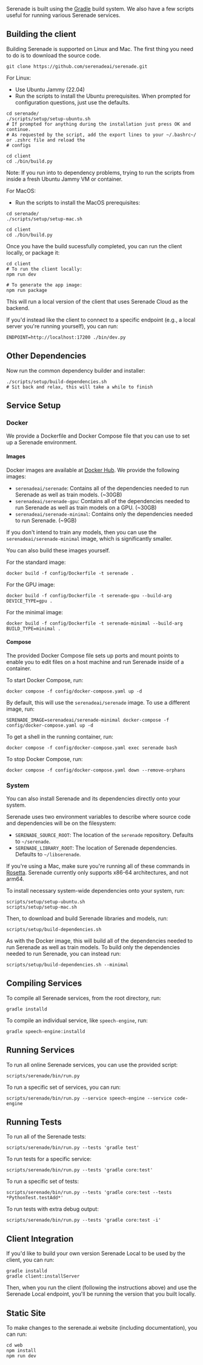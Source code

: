 Serenade is built using the [Gradle](https://gradle.org) build system. We also have a few scripts useful for running
various Serenade services.

## Building the client
Building Serenade is supported on Linux and Mac. The first thing you need to do is to download the source code.

```shell
git clone https://github.com/serenadeai/serenade.git
```

For Linux:

- Use Ubuntu Jammy (22.04) 
- Run the scripts to install the Ubuntu prerequisites. When prompted for configuration questions, just use the defaults.

```shell
cd serenade/
./scripts/setup/setup-ubuntu.sh
# If prompted for anything during the installation just press OK and continue.
# As requested by the script, add the export lines to your ~/.bashrc~/ or .zshrc file and reload the
# configs

cd client
cd ./bin/build.py
```

Note: If you run into to dependency problems, trying to run the scripts from inside a fresh
Ubuntu Jammy VM or container.

For MacOS:

- Run the scripts to install the MacOS prerequisites:

```shell
cd serenade/
./scripts/setup/setup-mac.sh

cd client
cd ./bin/build.py
```

Once you have the build sucessfully completed, you can run the client locally, or package it:

```shell
cd client
# To run the client locally:
npm run dev

# To generate the app image:
npm run package

```

This will run a local version of the client that uses Serenade Cloud as the backend.

If you'd instead like the client to connect to a specific endpoint (e.g., a local server you're running yourself), you can run:

    ENDPOINT=http://localhost:17200 ./bin/dev.py


## Other Dependencies

Now run the common dependency builder and installer:

```shell
./scripts/setup/build-dependencies.sh
# Sit back and relax, this will take a while to finish
```

## Service Setup

### Docker

We provide a Dockerfile and Docker Compose file that you can use to set up a Serenade environment.

#### Images

Docker images are available at [Docker Hub](https://hub.docker.com/u/serenadeai). We provide the following images:

* `serenadeai/serenade`: Contains all of the dependencies needed to run Serenade as well as train models. (~30GB)
* `serenadeai/serenade-gpu`: Contains all of the dependencies needed to run Serenade as well as train models on a GPU. (~30GB)
* `serenadeai/serenade-minimal`: Contains only the dependencies needed to run Serenade. (~9GB)

If you don't intend to train any models, then you can use the `serenadeai/serenade-minimal` image, which is significantly smaller.

You can also build these images yourself.

For the standard image:

    docker build -f config/Dockerfile -t serenade .

For the GPU image:

    docker build -f config/Dockerfile -t serenade-gpu --build-arg DEVICE_TYPE=gpu .

For the minimal image:

    docker build -f config/Dockerfile -t serenade-minimal --build-arg BUILD_TYPE=minimal .

#### Compose

The provided Docker Compose file sets up ports and mount points to enable you to edit files on a host machine and run Serenade inside of a container.

To start Docker Compose, run:

    docker compose -f config/docker-compose.yaml up -d

By default, this will use the `serenadeai/serenade` image. To use a different image, run:

    SERENADE_IMAGE=serenadeai/serenade-minimal docker-compose -f config/docker-compose.yaml up -d

To get a shell in the running container, run:

    docker compose -f config/docker-compose.yaml exec serenade bash

To stop Docker Compose, run:

    docker compose -f config/docker-compose.yaml down --remove-orphans

### System

You can also install Serenade and its dependencies directly onto your system.

Serenade uses two environment variables to describe where source code and dependencies will be on the filesystem:

- `SERENADE_SOURCE_ROOT`: The location of the `serenade` repository. Defaults to `~/serenade`.
- `SERENADE_LIBRARY_ROOT`: The location of Serenade dependencies. Defaults to `~/libserenade`.

If you're using a Mac, make sure you're running all of these commands in [Rosetta](https://support.apple.com/en-us/HT211861). Serenade currently only supports x86-64 architectures, and not arm64.

To install necessary system-wide dependencies onto your system, run:

    scripts/setup/setup-ubuntu.sh
    scripts/setup/setup-mac.sh

Then, to download and build Serenade libraries and models, run:

    scripts/setup/build-dependencies.sh

As with the Docker image, this will build all of the dependencies needed to run Serenade as well as train models. To build only the dependencies needed to run Serenade, you can instead run:

    scripts/setup/build-dependencies.sh --minimal

## Compiling Services

To compile all Serenade services, from the root directory, run:

    gradle installd

To compile an individual service, like `speech-engine`, run:

    gradle speech-engine:installd

## Running Services

To run all online Serenade services, you can use the provided script:

    scripts/serenade/bin/run.py

To run a specific set of services, you can run:

    scripts/serenade/bin/run.py --service speech-engine --service code-engine

## Running Tests

To run all of the Serenade tests:

    scripts/serenade/bin/run.py --tests 'gradle test'

To run tests for a specific service:

    scripts/serenade/bin/run.py --tests 'gradle core:test'

To run a specific set of tests:

    scripts/serenade/bin/run.py --tests 'gradle core:test --tests *PythonTest.testAdd*'

To run tests with extra debug output:

    scripts/serenade/bin/run.py --tests 'gradle core:test -i'

## Client Integration

If you'd like to build your own version Serenade Local to be used by the client, you can run:

    gradle installd
    gradle client:installServer

Then, when you run the client (following the instructions above) and use the Serenade Local endpoint, you'll be running the version that you built locally.

## Static Site

To make changes to the serenade.ai website (including documentation), you can run:

    cd web
    npm install
    npm run dev
